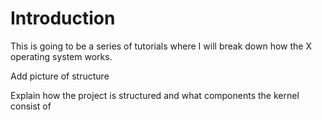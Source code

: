 # Introduction

This is going to be a series of tutorials where I will break down how the X operating system works.

Add picture of structure

Explain how the project is structured and what components the kernel consist of
